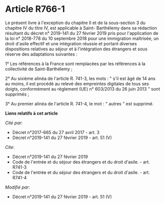 # Article R766-1

Le présent livre à l'exception du chapitre II et de la sous-section 3 du chapitre IV du titre IV, est applicable à Saint-
Barthélemy dans sa rédaction résultant du décret n° 2019-141 du 27 février 2019 pris pour l'application de la loi n° 2018-778
du 10 septembre 2018 pour une immigration maîtrisée, un droit d'asile effectif et une intégration réussie et portant diverses
dispositions relatives au séjour et à l'intégration des étrangers et sous réserve des adaptations suivantes : 

1° Les références à la France sont remplacées par les références à la collectivité de Saint-Barthélemy ; 

2° Au sixième alinéa de l'article R. 741-3, les mots : " s'il est âgé de 14 ans au moins, il est procédé au relevé des
empreintes digitales de tous ses doigts, conformément au règlement (UE) n° 603/2013 du 26 juin 2013 " sont supprimés ; 

3° Au premier alinéa de l'article R. 741-4, le mot : " autres " est supprimé.

**Liens relatifs à cet article**

_Cité par_:

  - Décret n°2017-665 du 27 avril 2017 - art. 3
  - Décret n°2019-141 du 27 février 2019 - art. 51 (V)

_Cite_:

  - Décret n°2019-141 du 27 février 2019
  - Code de l'entrée et du séjour des étrangers et du droit d'asile. - art. R741-3
  - Code de l'entrée et du séjour des étrangers et du droit d'asile. - art. R741-4

_Modifié par_:

  - Décret n°2019-141 du 27 février 2019 - art. 51 (V)
